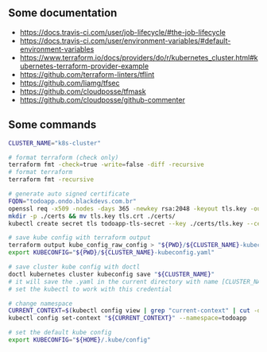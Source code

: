 ## Some documentation

- https://docs.travis-ci.com/user/job-lifecycle/#the-job-lifecycle
- https://docs.travis-ci.com/user/environment-variables/#default-environment-variables
- https://www.terraform.io/docs/providers/do/r/kubernetes_cluster.html#kubernetes-terraform-provider-example
- https://github.com/terraform-linters/tflint
- https://github.com/liamg/tfsec
- https://github.com/cloudposse/tfmask
- https://github.com/cloudposse/github-commenter

## Some commands

```bash
CLUSTER_NAME="k8s-cluster"

# format terraform (check only)
terraform fmt -check=true -write=false -diff -recursive
# format terraform
terraform fmt -recursive

# generate auto signed certificate
FQDN="todoapp.ondo.blackdevs.com.br"
openssl req -x509 -nodes -days 365 -newkey rsa:2048 -keyout tls.key -out tls.crt -subj "/CN=$FQDN/O=$FQDN"
mkdir -p ./certs && mv tls.key tls.crt ./certs/
kubectl create secret tls todoapp-tls-secret --key ./certs/tls.key --cert ./certs/tls.crt --namespace default --dry-run --output yaml > ./todoapp-tls-secret.yaml

# save kube config with terraform output
terraform output kube_config_raw_config > "${PWD}/${CLUSTER_NAME}-kubeconfig.yaml"
export KUBECONFIG="${PWD}/${CLUSTER_NAME}-kubeconfig.yaml"

# save cluster kube config with doctl
doctl kubernetes cluster kubeconfig save "${CLUSTER_NAME}"
# it will save the .yaml in the current directory with name [CLUSTER_NAME]-kubeconfig.yaml and
# set the kubectl to work with this credential

# change namespace
CURRENT_CONTEXT=$(kubectl config view | grep "current-context" | cut -d ":" -f2 | tr -d ' ')
kubectl config set-context "${CURRENT_CONTEXT}" --namespace=todoapp

# set the default kube config
export KUBECONFIG="${HOME}/.kube/config"
```
